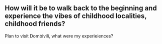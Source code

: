 
## How will it be to walk back to the beginning and experience the vibes of childhood localities, childhood friends?

Plan to visit Dombivili, what were my experieiences?
